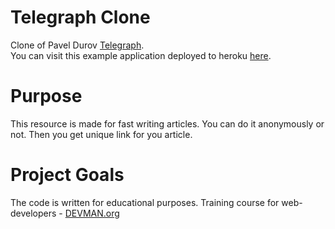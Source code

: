 # Telegraph Clone

Clone of Pavel Durov [Telegraph](telegra.ph).  
You can visit this example application deployed to heroku [here](https://eremeevfd-telegraph.herokuapp.com/).

# Purpose

This resource is made for fast writing articles. You can do it anonymously or not. Then you get unique link for you article.

# Project Goals

The code is written for educational purposes. Training course for web-developers - [DEVMAN.org](https://devman.org)

